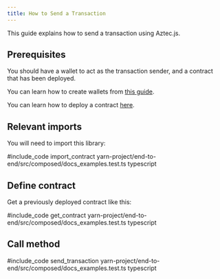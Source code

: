 ```yaml
---
title: How to Send a Transaction
---
```


This guide explains how to send a transaction using Aztec.js.

## Prerequisites

You should have a wallet to act as the transaction sender, and a contract that has been deployed.

You can learn how to create wallets from [this guide](./create_account.md).

You can learn how to deploy a contract [here](../smart_contracts/how_to_deploy_contract.md).

## Relevant imports

You will need to import this library:

#include_code import_contract yarn-project/end-to-end/src/composed/docs_examples.test.ts typescript

## Define contract

Get a previously deployed contract like this:

#include_code get_contract yarn-project/end-to-end/src/composed/docs_examples.test.ts typescript

## Call method

#include_code send_transaction yarn-project/end-to-end/src/composed/docs_examples.test.ts typescript
